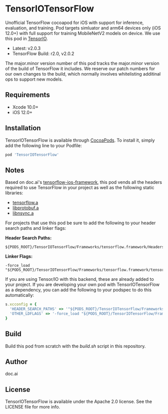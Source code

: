 # TensorIOTensorFlow

Unofficial TensorFlow cocoapod for iOS with support for inference, evaluation, and training. Pod targets simluator and arm64 devices only (iOS 12.0+) with full support for training MobileNetV2 models on device. We use this pod in [TensorIO](https://github.com/doc-ai/tensorio-ios).

- Latest: v2.0.3
- TensorFlow Build: r2.0, v2.0.2

The major.minor version number of this pod tracks the major.minor version of the build of TensorFlow it includes. We reserve our patch numbers for our own changes to the build, which  normally involves whitelisting additinal ops to support new models.

## Requirements

- Xcode 10.0+
- iOS 12.0+

## Installation

TensorIOTensorFlow is available through [CocoaPods](https://cocoapods.org). To install it, simply add the following line to your Podfile:

```ruby
pod 'TensorIOTensorFlow'
```

## Notes

Based on doc.ai's [tensorflow-ios-framework](https://github.com/doc-ai/tensorflow-ios-framework), this pod vends all the headers required to use TensorFlow in your project as well as the following static libraries:

- [tensorflow.a](https://storage.googleapis.com/tensorio-build/r2.0/tensorflow)
- [libprotobuf.a](https://storage.googleapis.com/tensorio-build/r2.0/libprotobuf)
- [libnsync.a](https://storage.googleapis.com/tensorio-build/r2.0/nsync)

For projects that use this pod be sure to add the following to your header search paths and linker flags:

**Header Search Paths:**

```
${PODS_ROOT}/TensorIOTensorFlow/Frameworks/tensorflow.framework/Headers
```

**Linker Flags:**

```
-force_load "${PODS_ROOT}/TensorIOTensorFlow/Frameworks/tensorflow.framework/tensorflow"
```

If you are using Tensor/IO with this backend, these are already added to your project. If you are developing your own pod with TensorIOTensorFlow as a dependency, you can add the following to your podspec to do this automatically:

```rb
s.xcconfig = {
  'HEADER_SEARCH_PATHS' => '"${PODS_ROOT}/TensorIOTensorFlow/Frameworks/tensorflow.framework/Headers"',
  'OTHER_LDFLAGS' => '-force_load "${PODS_ROOT}/TensorIOTensorFlow/Frameworks/tensorflow.framework/tensorflow"'
}
```

## Build

Build this pod from scratch with the *build.sh* script in this repository.

## Author

doc.ai

## License

TensorIOTensorFlow is available under the Apache 2.0 license. See the LICENSE file for more info.
